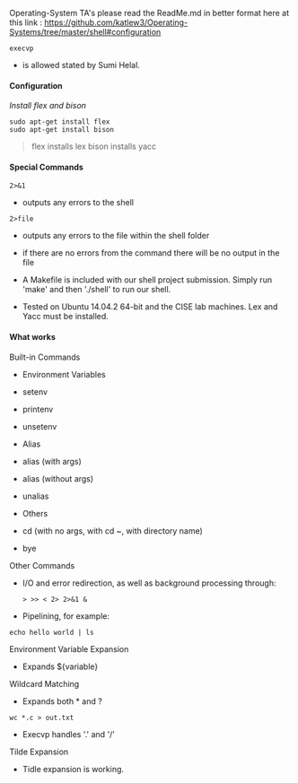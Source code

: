 Operating-System TA's please read the ReadMe.md in better format here at this link :
https://github.com/katlew3/Operating-Systems/tree/master/shell#configuration

```
execvp
```
- is allowed stated by Sumi Helal.

#### Configuration
_Install flex and bison_
```
sudo apt-get install flex
sudo apt-get install bison
```
> flex installs lex
> bison installs yacc

#### Special Commands
```
2>&1
```
* outputs any errors to the shell

```
2>file
```
* outputs any errors to the file within the shell folder
 * if there are no errors from the command there will be no output in the file


* A Makefile is included with our shell project submission. Simply run 'make' and then './shell' to run our shell.

* Tested on Ubuntu 14.04.2 64-bit and the CISE lab machines. Lex and Yacc must be installed.

#### What works

Built-in Commands

* Environment Variables
 * setenv
 * printenv
 * unsetenv

* Alias
 * alias (with args)
 * alias (without args)
 * unalias

* Others
 * cd (with no args, with cd ~, with directory name)
 * bye


Other Commands
* I/O and error redirection, as well as background processing through:
	```
	> >> < 2> 2>&1 &
	```
* Pipelining, for example:
```
echo hello world | ls
```
Environment Variable Expansion
* Expands ${variable}

Wildcard Matching
* Expands both * and ?
```
wc *.c > out.txt
```
* Execvp handles '.' and '/'

Tilde Expansion
* Tidle expansion is working.
























